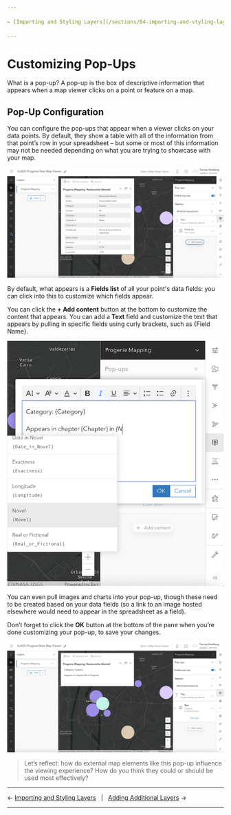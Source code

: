 ```yaml
---

← [Importing and Styling Layers](/sections/04-importing-and-styling-layers.md)&nbsp;&nbsp;&nbsp;|&nbsp;&nbsp;&nbsp;[Adding Additional Layers](/sections/06-adding-additional-layers.md) →

---
```


# Customizing Pop-Ups
What is a pop-up? A pop-up is the box of descriptive information that appears when a map viewer clicks on a point or feature on a map.

## Pop-Up Configuration

You can configure the pop-ups that appear when a viewer clicks on your data points. By default, they show a table with all of the information from that point’s row in your spreadsheet – but some or most of this information may not be needed depending on what you are trying to showcase with your map.

![Screenshot of the ArcGIS Online pop-up menu of options](/images/AO-new-popup-menu.png)

By default, what appears is a **Fields list** of all your point's data fields: you can click into this to customize which fields appear.

You can click the **+ Add content** button at the bottom to customize the content that appears. You can add a **Text** field and customize the text that appears by pulling in specific fields using curly brackets, such as \{Field Name\}. 

![Screenshot of the ArcGIS Online pop-up text being customized](/images/AO-new-custom-pop-up.png)

You can even pull images and charts into your pop-up, though these need to be created based on your data fields (so a link to an image hosted elsewhere would need to appear in the spreadsheet as a field).

Don’t forget to click the **OK** button at the bottom of the pane when you’re done customizing your pop-up, to save your changes.

![Screenshot of the ArcGIS Online pop-up after customization](/images/AO-new-pop-up-view.png)

> Let’s reflect: how do external map elements like this pop-up influence the viewing experience? How do you think they could or should be used most effectively?

---

← [Importing and Styling Layers](/sections/04-importing-and-styling-layers.md)&nbsp;&nbsp;&nbsp;|&nbsp;&nbsp;&nbsp;[Adding Additional Layers](/sections/06-adding-additional-layers.md) →

---
